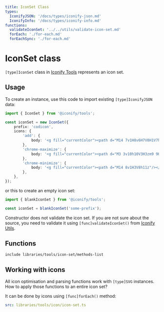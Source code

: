 ```yaml
title: IconSet Class
types:
  IconifyJSON: '/docs/types/iconify-json.md'
  IconifyInfo: '/docs/types/iconify-info.md'
functions:
  validateIconSet: '../../utils/validate-icon-set.md'
  forEach: './for-each.md'
  forEachSync: './for-each.md'
```

# IconSet class

`[type]IconSet` class in [Iconify Tools](../index.md) represents an icon set.

## Usage

To create an instance, use this code to import existing `[type]IconifyJSON` data:

```ts
import { IconSet } from '@iconify/tools';

const iconSet = new IconSet({
	prefix: 'codicon',
	icons: {
		'add': {
			body: '<g fill="currentColor"><path d="M14 7v1H8v6H7V8H1V7h6V1h1v6h6z"/></g>',
		},
		'chrome-maximize': {
			body: '<g fill="currentColor"><path d="M3 3v10h10V3H3zm9 9H4V4h8v8z"/></g>',
		},
		'chrome-minimize': {
			body: '<g fill="currentColor"><path d="M14 8v1H3V8h11z"/></g>',
		},
	},
});
```

or this to create an empty icon set:

```ts
import { blankIconSet } from '@iconify/tools';

const iconSet = blankIconSet('some-prefix');
```

Constructor does not validate the icon set. 
If you are not sure about the source,
you need to validate it using `[func]validateIconSet()` from [Iconify Utils](../../utils/index.md).

## Functions

`include libraries/tools/icon-set/methods-list`

## Working with icons

All icon optimisation and parsing functions work with `[type]SVG` instances. How to apply those functions to an entire icon set?

It can be done by icons using `[func]forEach()` method:

```yaml
src: libraries/tools/icon/icon-set.ts
```
